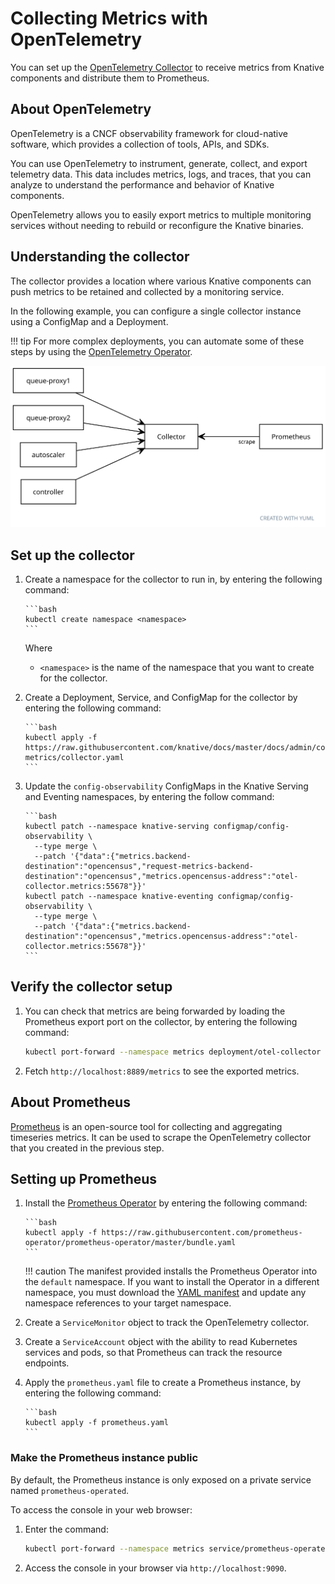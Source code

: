 # Collecting Metrics with OpenTelemetry

You can set up the [OpenTelemetry Collector](https://opentelemetry.io/docs/collector/) to receive metrics from Knative components and distribute them to Prometheus.

## About OpenTelemetry

OpenTelemetry is a CNCF observability framework for cloud-native software, which provides a collection of tools, APIs, and SDKs.

You can use OpenTelemetry to instrument, generate, collect, and export telemetry data. This data includes metrics, logs, and traces, that you can analyze to understand the performance and behavior of Knative components.

OpenTelemetry allows you to easily export metrics to multiple monitoring services without needing to rebuild or reconfigure the Knative binaries.

## Understanding the collector

The collector provides a location where various Knative components can push metrics to be retained and collected by a monitoring service.

In the following example, you can configure a single collector instance using a ConfigMap and a Deployment.

!!! tip
    For more complex deployments, you can automate some of these steps by using the [OpenTelemetry Operator](https://github.com/open-telemetry/opentelemetry-operator).

![Diagram of components reporting to collector, which is scraped by Prometheus](system-diagram.svg)

<!-- yuml.me UML rendering of:
[queue-proxy1]->[Collector]
[queue-proxy2]->[Collector]
[autoscaler]->[Collector]
[controller]->[Collector]
[Collector]<-scrape[Prometheus]
-->

## Set up the collector

1. Create a namespace for the collector to run in, by entering the following command:

       ```bash
       kubectl create namespace <namespace>
       ```
    Where

    - `<namespace>` is the name of the namespace that you want to create for the collector.

1. Create a Deployment, Service, and ConfigMap for the collector by entering the following command:

       ```bash
       kubectl apply -f https://raw.githubusercontent.com/knative/docs/master/docs/admin/collecting-metrics/collector.yaml
       ```

1. Update the `config-observability` ConfigMaps in the Knative Serving and
   Eventing namespaces, by entering the follow command:

       ```bash
       kubectl patch --namespace knative-serving configmap/config-observability \
         --type merge \
         --patch '{"data":{"metrics.backend-destination":"opencensus","request-metrics-backend-destination":"opencensus","metrics.opencensus-address":"otel-collector.metrics:55678"}}'
       kubectl patch --namespace knative-eventing configmap/config-observability \
         --type merge \
         --patch '{"data":{"metrics.backend-destination":"opencensus","metrics.opencensus-address":"otel-collector.metrics:55678"}}'
       ```

## Verify the collector setup

1. You can check that metrics are being forwarded by loading the Prometheus export port on the collector, by entering the following command:

    ```bash
    kubectl port-forward --namespace metrics deployment/otel-collector 8889
    ```

1. Fetch `http://localhost:8889/metrics` to see the exported metrics.

## About Prometheus

[Prometheus](https://prometheus.io/) is an open-source tool for collecting and
aggregating timeseries metrics. It can be used to scrape the OpenTelemetry collector that you created in the previous step.

## Setting up Prometheus

1. Install the [Prometheus Operator](https://github.com/prometheus-operator/prometheus-operator) by entering the following command:

       ```bash
       kubectl apply -f https://raw.githubusercontent.com/prometheus-operator/prometheus-operator/master/bundle.yaml
       ```

    !!! caution
        The manifest provided installs the Prometheus Operator into the `default` namespace. If you want to install the Operator in a different namespace, you must download the [YAML manifest](https://raw.githubusercontent.com/prometheus-operator/prometheus-operator/master/bundle.yaml) and update any namespace references to your target namespace.

1. Create a `ServiceMonitor` object to track the OpenTelemetry collector.
1. Create a `ServiceAccount` object with the ability to read Kubernetes services and pods, so that Prometheus can track the resource endpoints.
1. Apply the `prometheus.yaml` file to create a Prometheus instance, by entering the following command:

       ```bash
       kubectl apply -f prometheus.yaml
       ```
<!--TODO: Add links / commands for the two steps above?-->

### Make the Prometheus instance public

By default, the Prometheus instance is only exposed on a private service named `prometheus-operated`.

To access the console in your web browser:

1. Enter the command:

    ```bash
    kubectl port-forward --namespace metrics service/prometheus-operated 9090
    ```

1. Access the console in your browser via `http://localhost:9090`.
